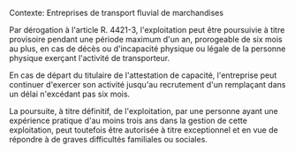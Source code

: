 Contexte: Entreprises de transport fluvial de marchandises

Par dérogation à l'article R. 4421-3, l'exploitation peut être poursuivie à titre provisoire pendant une période maximum d'un an, prorogeable de six mois au plus, en cas de décès ou d'incapacité physique ou légale de la personne physique exerçant l'activité de transporteur.

En cas de départ du titulaire de l'attestation de capacité, l'entreprise peut continuer d'exercer son activité jusqu'au recrutement d'un remplaçant dans un délai n'excédant pas six mois.

La poursuite, à titre définitif, de l'exploitation, par une personne ayant une expérience pratique d'au moins trois ans dans la gestion de cette exploitation, peut toutefois être autorisée à titre exceptionnel et en vue de répondre à de graves difficultés familiales ou sociales.